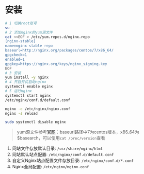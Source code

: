 # 安装

```sh
# 1 切换root账号
su -
# 2 添加nginx的yum源文件
cat <<EOF > /etc/yum.repos.d/nginx.repo
[nginx-stable]
name=nginx stable repo
baseurl=http://nginx.org/packages/centos/7/x86_64/
gpgcheck=1
enabled=1
gpgkey=https://nginx.org/keys/nginx_signing.key
EOF
# 3 安装
yum install -y nginx
# 4 开启开机启动nginx
systemctl enable nginx
# 5 运行nginx
systemctl start nginx
/etc/nginx/conf.d/default.conf

nginx -c /etc/nginx/nginx.conf
nginx -s reload

sudo systemctl disable nginx
```

> yum源文件参考[官网](http://nginx.org/en/linux_packages.html#RHEL-CentOS)：baseurl路径中7为centos版本，x86_64为$basearch，可以使用`cat /proc/version`查看

1. 网站文件存放默认目录: `/usr/share/nginx/html`
2. 网站默认站点配置: `/etc/nginx/conf.d/default.conf`
3. 自定义Nginx站点配置文件存放目录: `/etc/nginx/conf.d/*.conf`
4. Nginx全局配置: `/etc/nginx/nginx.conf`
